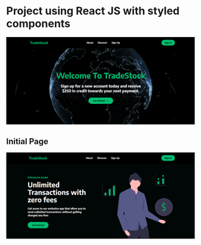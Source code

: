 # Project using React JS with styled components

![](https://github.com/Bruno195/Project-ReactJs-TradeStock/blob/main/TradeStockMain.png)

## Initial Page

![](https://github.com/Bruno195/Project-ReactJs-TradeStock/blob/main/Headline.png)


